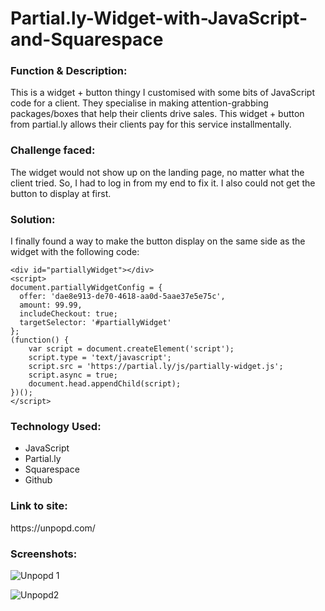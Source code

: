 # Partial.ly-Widget-with-JavaScript-and-Squarespace

<h3>Function & Description:</h3>
This is a widget + button thingy I customised with some bits of JavaScript code for a client. They specialise in making attention-grabbing packages/boxes that help their clients drive sales. This widget + button from partial.ly allows their clients pay for this service installmentally.  

<h3>Challenge faced:</h3>
The widget would not show up on the landing page, no matter what the client tried. So, I had to log in from my end to fix it. I also could not get the button to display at first.


<h3>Solution:</h3>
I finally found a way to make the button display on the same side as the widget with the following code:

```
<div id="partiallyWidget"></div>
<script>
document.partiallyWidgetConfig = {
  offer: 'dae8e913-de70-4618-aa0d-5aae37e5e75c',
  amount: 99.99,
  includeCheckout: true;
  targetSelector: '#partiallyWidget'
};
(function() {
    var script = document.createElement('script');
    script.type = 'text/javascript';
    script.src = 'https://partial.ly/js/partially-widget.js';
    script.async = true;
    document.head.appendChild(script);
})();
</script>
```

<h3>Technology Used:</h3>

- JavaScript
- Partial.ly
- Squarespace 
- Github

<h3>Link to site:</h3>
https://unpopd.com/

<h3>Screenshots:</h3>

![Unpopd 1](https://user-images.githubusercontent.com/40691059/77821333-c4d1dc00-70e9-11ea-9831-cfd5a51f92c5.PNG)

![Unpopd2](https://user-images.githubusercontent.com/40691059/77821335-c8656300-70e9-11ea-90bc-389e88aa96fb.PNG)



